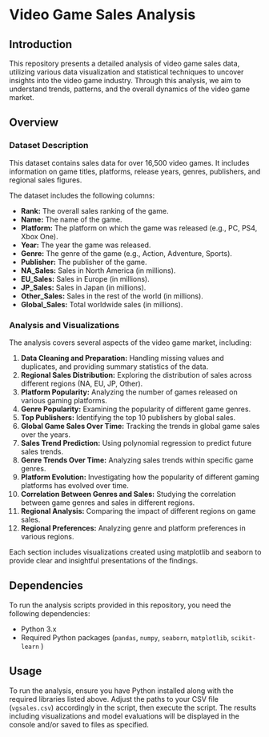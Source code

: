 # Video Game Sales Analysis

## Introduction
This repository presents a detailed analysis of video game sales data, utilizing various data visualization and statistical techniques to uncover insights into the video game industry. Through this analysis, we aim to understand trends, patterns, and the overall dynamics of the video game market.

## Overview

### Dataset Description
This dataset contains sales data for over 16,500 video games. It includes information on game titles, platforms, release years, genres, publishers, and regional sales figures.

The dataset includes the following columns:
- **Rank:** The overall sales ranking of the game.
- **Name:** The name of the game.
- **Platform:** The platform on which the game was released (e.g., PC, PS4, Xbox One).
- **Year:** The year the game was released.
- **Genre:** The genre of the game (e.g., Action, Adventure, Sports).
- **Publisher:** The publisher of the game.
- **NA_Sales:** Sales in North America (in millions).
- **EU_Sales:** Sales in Europe (in millions).
- **JP_Sales:** Sales in Japan (in millions).
- **Other_Sales:** Sales in the rest of the world (in millions).
- **Global_Sales:** Total worldwide sales (in millions).

### Analysis and Visualizations

The analysis covers several aspects of the video game market, including:
1. **Data Cleaning and Preparation:** Handling missing values and duplicates, and providing summary statistics of the data.
2. **Regional Sales Distribution:** Exploring the distribution of sales across different regions (NA, EU, JP, Other).
3. **Platform Popularity:** Analyzing the number of games released on various gaming platforms.
4. **Genre Popularity:** Examining the popularity of different game genres.
5. **Top Publishers:** Identifying the top 10 publishers by global sales.
6. **Global Game Sales Over Time:** Tracking the trends in global game sales over the years.
7. **Sales Trend Prediction:** Using polynomial regression to predict future sales trends.
8. **Genre Trends Over Time:** Analyzing sales trends within specific game genres.
9. **Platform Evolution:** Investigating how the popularity of different gaming platforms has evolved over time.
10. **Correlation Between Genres and Sales:** Studying the correlation between game genres and sales in different regions.
11. **Regional Analysis:** Comparing the impact of different regions on game sales.
12. **Regional Preferences:** Analyzing genre and platform preferences in various regions.
    
Each section includes visualizations created using matplotlib and seaborn to provide clear and insightful presentations of the findings.

## Dependencies
To run the analysis scripts provided in this repository, you need the following dependencies:
- Python 3.x
- Required Python packages (`pandas`, `numpy`, `seaborn`, `matplotlib`, `scikit-learn` )

## Usage
To run the analysis, ensure you have Python installed along with the required libraries listed above. Adjust the paths to your CSV file (`vgsales.csv`) accordingly in the script, then execute the script. The results including visualizations and model evaluations will be displayed in the console and/or saved to files as specified.
